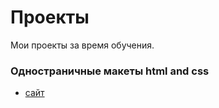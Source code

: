 # Проекты

Мои проекты за время обучения.

### Одностраничные макеты html and css

- [сайт](https://du3z.github.io/kjyth/)
